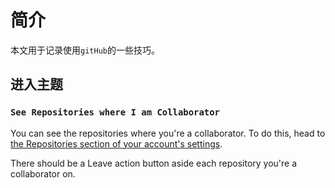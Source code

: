 # 简介

本文用于记录使用`gitHub`的一些技巧。

## 进入主题

### `See Repositories where I am Collaborator`

You can see the repositories where you're a collaborator. To do this, head to [the Repositories section of your account's settings](https://github.com/settings/repositories).

There should be a Leave action button aside each repository you're a collaborator on.
